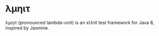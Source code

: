 λμηιτ
===========

λμηιτ (pronounced lambda-unit) is an xUnit test framework for Java 8, inspired by Jasmine.

